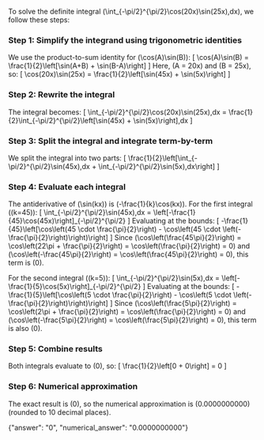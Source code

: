 

To solve the definite integral \(\int_{-\pi/2}^{\pi/2}\cos(20x)\sin(25x)\,dx\), we follow these steps:

### Step 1: Simplify the integrand using trigonometric identities
We use the product-to-sum identity for \(\cos(A)\sin(B)\):
\[
\cos(A)\sin(B) = \frac{1}{2}\left[\sin(A+B) + \sin(B-A)\right]
\]
Here, \(A = 20x\) and \(B = 25x\), so:
\[
\cos(20x)\sin(25x) = \frac{1}{2}\left[\sin(45x) + \sin(5x)\right]
\]

### Step 2: Rewrite the integral
The integral becomes:
\[
\int_{-\pi/2}^{\pi/2}\cos(20x)\sin(25x)\,dx = \frac{1}{2}\int_{-\pi/2}^{\pi/2}\left[\sin(45x) + \sin(5x)\right]\,dx
\]

### Step 3: Split the integral and integrate term-by-term
We split the integral into two parts:
\[
\frac{1}{2}\left[\int_{-\pi/2}^{\pi/2}\sin(45x)\,dx + \int_{-\pi/2}^{\pi/2}\sin(5x)\,dx\right]
\]

### Step 4: Evaluate each integral
The antiderivative of \(\sin(kx)\) is \(-\frac{1}{k}\cos(kx)\). For the first integral (\(k=45\)):
\[
\int_{-\pi/2}^{\pi/2}\sin(45x)\,dx = \left[-\frac{1}{45}\cos(45x)\right]_{-\pi/2}^{\pi/2}
\]
Evaluating at the bounds:
\[
-\frac{1}{45}\left[\cos\left(45 \cdot \frac{\pi}{2}\right) - \cos\left(45 \cdot \left(-\frac{\pi}{2}\right)\right)\right]
\]
Since \(\cos\left(\frac{45\pi}{2}\right) = \cos\left(22\pi + \frac{\pi}{2}\right) = \cos\left(\frac{\pi}{2}\right) = 0\) and \(\cos\left(-\frac{45\pi}{2}\right) = \cos\left(\frac{45\pi}{2}\right) = 0\), this term is \(0\).

For the second integral (\(k=5\)):
\[
\int_{-\pi/2}^{\pi/2}\sin(5x)\,dx = \left[-\frac{1}{5}\cos(5x)\right]_{-\pi/2}^{\pi/2}
\]
Evaluating at the bounds:
\[
-\frac{1}{5}\left[\cos\left(5 \cdot \frac{\pi}{2}\right) - \cos\left(5 \cdot \left(-\frac{\pi}{2}\right)\right)\right]
\]
Since \(\cos\left(\frac{5\pi}{2}\right) = \cos\left(2\pi + \frac{\pi}{2}\right) = \cos\left(\frac{\pi}{2}\right) = 0\) and \(\cos\left(-\frac{5\pi}{2}\right) = \cos\left(\frac{5\pi}{2}\right) = 0\), this term is also \(0\).

### Step 5: Combine results
Both integrals evaluate to \(0\), so:
\[
\frac{1}{2}\left[0 + 0\right] = 0
\]

### Step 6: Numerical approximation
The exact result is \(0\), so the numerical approximation is \(0.0000000000\) (rounded to 10 decimal places).

{"answer": "0", "numerical_answer": "0.0000000000"}